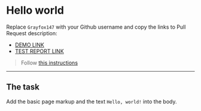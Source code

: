 # Hello world
Replace `Grayfox147` with your Github username and copy the links to Pull Request description:
- [DEMO LINK](https://Grayfox147.github.io/layout_hello-world/)
- [TEST REPORT LINK](https://Grayfox147.github.io/layout_hello-world/report/html_report/)

> Follow [this instructions](https://mate-academy.github.io/layout_task-guideline/#how-to-solve-the-layout-tasks-on-github)
___

## The task 
Add the basic page markup and the text `Hello, world!` into the body.
